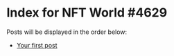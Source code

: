 # Index for NFT World #4629
Posts will be displayed in the order below:

- [Your first post](./001-first.md)

